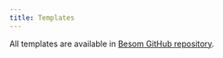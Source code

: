 ```yaml
---
title: Templates
---
```


All templates are available in [Besom GitHub repository](https://github.com/VirtusLab/besom/tree/v0.2.0/templates).